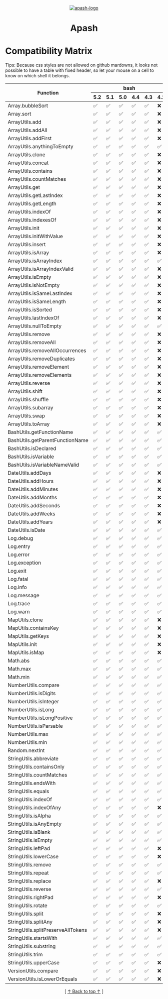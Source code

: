 <!-- 
  @todo: styles are not currently surpported by github.
  So fixed header will not work until they authorize it.
  SVG trick does not look to work anymore.
-->
<!--
<style>
  table {
    border-collapse: separate;
    border-spacing: 0;
    border-right: thin solid;
    margin: auto;
  }

  thead {
    position: -webkit-sticky; /* for Safari */
    position: sticky;
    top: 0;
  } 

  td {
    border-left: thin dashed;
  }

  th {
    border-right: thin solid;
  }

  thead th {
    text-align: center;
  }
  
  .start {
    border-left: thin solid;
  }

  /* Dark Mode */
  @media (prefers-color-scheme: dark) {
  thead tr th {
    background-color: black;
    color: white;
    z-index: 1;
    border: thin solid white;
  }

  /* Light Mode */
  @media (prefers-color-scheme: light) {
  thead tr th {
    background-color: #edededff;
    color: black;
  }
</style>
-->

<div align='center' id='apash-top'>
  <a href='https://github.com/hastec-fr/apash'>
    <img alt='apash-logo' src='../../../../assets/apash-logo.svg'/>
  </a>

  # Apash
</div>

# Compatibility Matrix
Tips: Because css styles are not allowed on github mardowns, it looks not possible
to have a table with fixed header, so let your mouse on a cell to know on which shell it belongs.

<table align='center'>
  <thead>
    <tr>
      <th rowspan="2">Function</th>
      <th colspan='6'><div align='center'>bash</div></th><th colspan='8'><div align='center'>zsh</div></th>
    </tr>
    <tr>
      <th>5.2</th><th>5.1</th><th>5.0</th><th>4.4</th><th>4.3</th><th>4.2</th><th>5.9</th><th>5.8</th><th>5.7</th><th>5.6</th><th>5.5</th><th>5.4</th><th>5.3</th><th>5.2</th>
    </tr>
  </thead>
  <tbody>
      <tr>
      <td>Array.bubbleSort</td>
      <td title='bash 5.2' >✅</td>
      <td title='bash 5.1' >✅</td>
      <td title='bash 5.0' >✅</td>
      <td title='bash 4.4' >✅</td>
      <td title='bash 4.3' >✅</td>
      <td title='bash 4.2' >❌</td>
      <td title='zsh 5.9' >✅</td>
      <td title='zsh 5.8' >✅</td>
      <td title='zsh 5.7' >✅</td>
      <td title='zsh 5.6' >✅</td>
      <td title='zsh 5.5' >✅</td>
      <td title='zsh 5.4' >✅</td>
      <td title='zsh 5.3' >✅</td>
      <td title='zsh 5.2' >❌</td>
    </tr>
    <tr>
      <td>Array.sort</td>
      <td title='bash 5.2' >✅</td>
      <td title='bash 5.1' >✅</td>
      <td title='bash 5.0' >✅</td>
      <td title='bash 4.4' >✅</td>
      <td title='bash 4.3' >✅</td>
      <td title='bash 4.2' >❌</td>
      <td title='zsh 5.9' >✅</td>
      <td title='zsh 5.8' >✅</td>
      <td title='zsh 5.7' >✅</td>
      <td title='zsh 5.6' >✅</td>
      <td title='zsh 5.5' >✅</td>
      <td title='zsh 5.4' >✅</td>
      <td title='zsh 5.3' >✅</td>
      <td title='zsh 5.2' >❌</td>
    </tr>
    <tr>
      <td>ArrayUtils.add</td>
      <td title='bash 5.2' >✅</td>
      <td title='bash 5.1' >✅</td>
      <td title='bash 5.0' >✅</td>
      <td title='bash 4.4' >✅</td>
      <td title='bash 4.3' >✅</td>
      <td title='bash 4.2' >❌</td>
      <td title='zsh 5.9' >✅</td>
      <td title='zsh 5.8' >✅</td>
      <td title='zsh 5.7' >✅</td>
      <td title='zsh 5.6' >✅</td>
      <td title='zsh 5.5' >✅</td>
      <td title='zsh 5.4' >✅</td>
      <td title='zsh 5.3' >✅</td>
      <td title='zsh 5.2' >❌</td>
    </tr>
    <tr>
      <td>ArrayUtils.addAll</td>
      <td title='bash 5.2' >✅</td>
      <td title='bash 5.1' >✅</td>
      <td title='bash 5.0' >✅</td>
      <td title='bash 4.4' >✅</td>
      <td title='bash 4.3' >✅</td>
      <td title='bash 4.2' >❌</td>
      <td title='zsh 5.9' >✅</td>
      <td title='zsh 5.8' >✅</td>
      <td title='zsh 5.7' >✅</td>
      <td title='zsh 5.6' >✅</td>
      <td title='zsh 5.5' >✅</td>
      <td title='zsh 5.4' >✅</td>
      <td title='zsh 5.3' >✅</td>
      <td title='zsh 5.2' >❌</td>
    </tr>
    <tr>
      <td>ArrayUtils.addFirst</td>
      <td title='bash 5.2' >✅</td>
      <td title='bash 5.1' >✅</td>
      <td title='bash 5.0' >✅</td>
      <td title='bash 4.4' >✅</td>
      <td title='bash 4.3' >✅</td>
      <td title='bash 4.2' >❌</td>
      <td title='zsh 5.9' >✅</td>
      <td title='zsh 5.8' >✅</td>
      <td title='zsh 5.7' >✅</td>
      <td title='zsh 5.6' >✅</td>
      <td title='zsh 5.5' >✅</td>
      <td title='zsh 5.4' >✅</td>
      <td title='zsh 5.3' >✅</td>
      <td title='zsh 5.2' >❌</td>
    </tr>
    <tr>
      <td>ArrayUtils.anythingToEmpty</td>
      <td title='bash 5.2' >✅</td>
      <td title='bash 5.1' >✅</td>
      <td title='bash 5.0' >✅</td>
      <td title='bash 4.4' >✅</td>
      <td title='bash 4.3' >✅</td>
      <td title='bash 4.2' >✅</td>
      <td title='zsh 5.9' >✅</td>
      <td title='zsh 5.8' >✅</td>
      <td title='zsh 5.7' >✅</td>
      <td title='zsh 5.6' >✅</td>
      <td title='zsh 5.5' >✅</td>
      <td title='zsh 5.4' >✅</td>
      <td title='zsh 5.3' >✅</td>
      <td title='zsh 5.2' >❌</td>
    </tr>
    <tr>
      <td>ArrayUtils.clone</td>
      <td title='bash 5.2' >✅</td>
      <td title='bash 5.1' >✅</td>
      <td title='bash 5.0' >✅</td>
      <td title='bash 4.4' >✅</td>
      <td title='bash 4.3' >✅</td>
      <td title='bash 4.2' >❌</td>
      <td title='zsh 5.9' >✅</td>
      <td title='zsh 5.8' >✅</td>
      <td title='zsh 5.7' >✅</td>
      <td title='zsh 5.6' >✅</td>
      <td title='zsh 5.5' >✅</td>
      <td title='zsh 5.4' >✅</td>
      <td title='zsh 5.3' >✅</td>
      <td title='zsh 5.2' >❌</td>
    </tr>
    <tr>
      <td>ArrayUtils.concat</td>
      <td title='bash 5.2' >✅</td>
      <td title='bash 5.1' >✅</td>
      <td title='bash 5.0' >✅</td>
      <td title='bash 4.4' >✅</td>
      <td title='bash 4.3' >✅</td>
      <td title='bash 4.2' >❌</td>
      <td title='zsh 5.9' >✅</td>
      <td title='zsh 5.8' >✅</td>
      <td title='zsh 5.7' >✅</td>
      <td title='zsh 5.6' >✅</td>
      <td title='zsh 5.5' >✅</td>
      <td title='zsh 5.4' >✅</td>
      <td title='zsh 5.3' >✅</td>
      <td title='zsh 5.2' >❌</td>
    </tr>
    <tr>
      <td>ArrayUtils.contains</td>
      <td title='bash 5.2' >✅</td>
      <td title='bash 5.1' >✅</td>
      <td title='bash 5.0' >✅</td>
      <td title='bash 4.4' >✅</td>
      <td title='bash 4.3' >✅</td>
      <td title='bash 4.2' >❌</td>
      <td title='zsh 5.9' >✅</td>
      <td title='zsh 5.8' >✅</td>
      <td title='zsh 5.7' >✅</td>
      <td title='zsh 5.6' >✅</td>
      <td title='zsh 5.5' >✅</td>
      <td title='zsh 5.4' >✅</td>
      <td title='zsh 5.3' >✅</td>
      <td title='zsh 5.2' >❌</td>
    </tr>
    <tr>
      <td>ArrayUtils.countMatches</td>
      <td title='bash 5.2' >✅</td>
      <td title='bash 5.1' >✅</td>
      <td title='bash 5.0' >✅</td>
      <td title='bash 4.4' >✅</td>
      <td title='bash 4.3' >✅</td>
      <td title='bash 4.2' >❌</td>
      <td title='zsh 5.9' >✅</td>
      <td title='zsh 5.8' >✅</td>
      <td title='zsh 5.7' >✅</td>
      <td title='zsh 5.6' >✅</td>
      <td title='zsh 5.5' >✅</td>
      <td title='zsh 5.4' >✅</td>
      <td title='zsh 5.3' >✅</td>
      <td title='zsh 5.2' >❌</td>
    </tr>
    <tr>
      <td>ArrayUtils.get</td>
      <td title='bash 5.2' >✅</td>
      <td title='bash 5.1' >✅</td>
      <td title='bash 5.0' >✅</td>
      <td title='bash 4.4' >✅</td>
      <td title='bash 4.3' >✅</td>
      <td title='bash 4.2' >❌</td>
      <td title='zsh 5.9' >✅</td>
      <td title='zsh 5.8' >✅</td>
      <td title='zsh 5.7' >✅</td>
      <td title='zsh 5.6' >✅</td>
      <td title='zsh 5.5' >✅</td>
      <td title='zsh 5.4' >✅</td>
      <td title='zsh 5.3' >✅</td>
      <td title='zsh 5.2' >❌</td>
    </tr>
    <tr>
      <td>ArrayUtils.getLastIndex</td>
      <td title='bash 5.2' >✅</td>
      <td title='bash 5.1' >✅</td>
      <td title='bash 5.0' >✅</td>
      <td title='bash 4.4' >✅</td>
      <td title='bash 4.3' >✅</td>
      <td title='bash 4.2' >❌</td>
      <td title='zsh 5.9' >✅</td>
      <td title='zsh 5.8' >✅</td>
      <td title='zsh 5.7' >✅</td>
      <td title='zsh 5.6' >✅</td>
      <td title='zsh 5.5' >✅</td>
      <td title='zsh 5.4' >✅</td>
      <td title='zsh 5.3' >✅</td>
      <td title='zsh 5.2' >❌</td>
    </tr>
    <tr>
      <td>ArrayUtils.getLength</td>
      <td title='bash 5.2' >✅</td>
      <td title='bash 5.1' >✅</td>
      <td title='bash 5.0' >✅</td>
      <td title='bash 4.4' >✅</td>
      <td title='bash 4.3' >✅</td>
      <td title='bash 4.2' >❌</td>
      <td title='zsh 5.9' >✅</td>
      <td title='zsh 5.8' >✅</td>
      <td title='zsh 5.7' >✅</td>
      <td title='zsh 5.6' >✅</td>
      <td title='zsh 5.5' >✅</td>
      <td title='zsh 5.4' >✅</td>
      <td title='zsh 5.3' >✅</td>
      <td title='zsh 5.2' >❌</td>
    </tr>
    <tr>
      <td>ArrayUtils.indexOf</td>
      <td title='bash 5.2' >✅</td>
      <td title='bash 5.1' >✅</td>
      <td title='bash 5.0' >✅</td>
      <td title='bash 4.4' >✅</td>
      <td title='bash 4.3' >✅</td>
      <td title='bash 4.2' >❌</td>
      <td title='zsh 5.9' >✅</td>
      <td title='zsh 5.8' >✅</td>
      <td title='zsh 5.7' >✅</td>
      <td title='zsh 5.6' >✅</td>
      <td title='zsh 5.5' >✅</td>
      <td title='zsh 5.4' >✅</td>
      <td title='zsh 5.3' >✅</td>
      <td title='zsh 5.2' >❌</td>
    </tr>
    <tr>
      <td>ArrayUtils.indexesOf</td>
      <td title='bash 5.2' >✅</td>
      <td title='bash 5.1' >✅</td>
      <td title='bash 5.0' >✅</td>
      <td title='bash 4.4' >✅</td>
      <td title='bash 4.3' >✅</td>
      <td title='bash 4.2' >❌</td>
      <td title='zsh 5.9' >✅</td>
      <td title='zsh 5.8' >✅</td>
      <td title='zsh 5.7' >✅</td>
      <td title='zsh 5.6' >✅</td>
      <td title='zsh 5.5' >✅</td>
      <td title='zsh 5.4' >✅</td>
      <td title='zsh 5.3' >✅</td>
      <td title='zsh 5.2' >❌</td>
    </tr>
    <tr>
      <td>ArrayUtils.init</td>
      <td title='bash 5.2' >✅</td>
      <td title='bash 5.1' >✅</td>
      <td title='bash 5.0' >✅</td>
      <td title='bash 4.4' >✅</td>
      <td title='bash 4.3' >✅</td>
      <td title='bash 4.2' >❌</td>
      <td title='zsh 5.9' >✅</td>
      <td title='zsh 5.8' >✅</td>
      <td title='zsh 5.7' >✅</td>
      <td title='zsh 5.6' >✅</td>
      <td title='zsh 5.5' >✅</td>
      <td title='zsh 5.4' >✅</td>
      <td title='zsh 5.3' >✅</td>
      <td title='zsh 5.2' >❌</td>
    </tr>
    <tr>
      <td>ArrayUtils.initWithValue</td>
      <td title='bash 5.2' >✅</td>
      <td title='bash 5.1' >✅</td>
      <td title='bash 5.0' >✅</td>
      <td title='bash 4.4' >✅</td>
      <td title='bash 4.3' >✅</td>
      <td title='bash 4.2' >❌</td>
      <td title='zsh 5.9' >✅</td>
      <td title='zsh 5.8' >✅</td>
      <td title='zsh 5.7' >✅</td>
      <td title='zsh 5.6' >✅</td>
      <td title='zsh 5.5' >✅</td>
      <td title='zsh 5.4' >✅</td>
      <td title='zsh 5.3' >✅</td>
      <td title='zsh 5.2' >❌</td>
    </tr>
    <tr>
      <td>ArrayUtils.insert</td>
      <td title='bash 5.2' >✅</td>
      <td title='bash 5.1' >✅</td>
      <td title='bash 5.0' >✅</td>
      <td title='bash 4.4' >✅</td>
      <td title='bash 4.3' >✅</td>
      <td title='bash 4.2' >❌</td>
      <td title='zsh 5.9' >✅</td>
      <td title='zsh 5.8' >✅</td>
      <td title='zsh 5.7' >✅</td>
      <td title='zsh 5.6' >✅</td>
      <td title='zsh 5.5' >✅</td>
      <td title='zsh 5.4' >✅</td>
      <td title='zsh 5.3' >✅</td>
      <td title='zsh 5.2' >❌</td>
    </tr>
    <tr>
      <td>ArrayUtils.isArray</td>
      <td title='bash 5.2' >✅</td>
      <td title='bash 5.1' >✅</td>
      <td title='bash 5.0' >✅</td>
      <td title='bash 4.4' >✅</td>
      <td title='bash 4.3' >✅</td>
      <td title='bash 4.2' >❌</td>
      <td title='zsh 5.9' >✅</td>
      <td title='zsh 5.8' >✅</td>
      <td title='zsh 5.7' >✅</td>
      <td title='zsh 5.6' >✅</td>
      <td title='zsh 5.5' >✅</td>
      <td title='zsh 5.4' >✅</td>
      <td title='zsh 5.3' >✅</td>
      <td title='zsh 5.2' >❌</td>
    </tr>
    <tr>
      <td>ArrayUtils.isArrayIndex</td>
      <td title='bash 5.2' >✅</td>
      <td title='bash 5.1' >✅</td>
      <td title='bash 5.0' >✅</td>
      <td title='bash 4.4' >✅</td>
      <td title='bash 4.3' >✅</td>
      <td title='bash 4.2' >✅</td>
      <td title='zsh 5.9' >✅</td>
      <td title='zsh 5.8' >✅</td>
      <td title='zsh 5.7' >✅</td>
      <td title='zsh 5.6' >✅</td>
      <td title='zsh 5.5' >✅</td>
      <td title='zsh 5.4' >✅</td>
      <td title='zsh 5.3' >✅</td>
      <td title='zsh 5.2' >✅</td>
    </tr>
    <tr>
      <td>ArrayUtils.isArrayIndexValid</td>
      <td title='bash 5.2' >✅</td>
      <td title='bash 5.1' >✅</td>
      <td title='bash 5.0' >✅</td>
      <td title='bash 4.4' >✅</td>
      <td title='bash 4.3' >✅</td>
      <td title='bash 4.2' >❌</td>
      <td title='zsh 5.9' >✅</td>
      <td title='zsh 5.8' >✅</td>
      <td title='zsh 5.7' >✅</td>
      <td title='zsh 5.6' >✅</td>
      <td title='zsh 5.5' >✅</td>
      <td title='zsh 5.4' >✅</td>
      <td title='zsh 5.3' >✅</td>
      <td title='zsh 5.2' >❌</td>
    </tr>
    <tr>
      <td>ArrayUtils.isEmpty</td>
      <td title='bash 5.2' >✅</td>
      <td title='bash 5.1' >✅</td>
      <td title='bash 5.0' >✅</td>
      <td title='bash 4.4' >✅</td>
      <td title='bash 4.3' >✅</td>
      <td title='bash 4.2' >❌</td>
      <td title='zsh 5.9' >✅</td>
      <td title='zsh 5.8' >✅</td>
      <td title='zsh 5.7' >✅</td>
      <td title='zsh 5.6' >✅</td>
      <td title='zsh 5.5' >✅</td>
      <td title='zsh 5.4' >✅</td>
      <td title='zsh 5.3' >✅</td>
      <td title='zsh 5.2' >✅</td>
    </tr>
    <tr>
      <td>ArrayUtils.isNotEmpty</td>
      <td title='bash 5.2' >✅</td>
      <td title='bash 5.1' >✅</td>
      <td title='bash 5.0' >✅</td>
      <td title='bash 4.4' >✅</td>
      <td title='bash 4.3' >✅</td>
      <td title='bash 4.2' >❌</td>
      <td title='zsh 5.9' >✅</td>
      <td title='zsh 5.8' >✅</td>
      <td title='zsh 5.7' >✅</td>
      <td title='zsh 5.6' >✅</td>
      <td title='zsh 5.5' >✅</td>
      <td title='zsh 5.4' >✅</td>
      <td title='zsh 5.3' >✅</td>
      <td title='zsh 5.2' >❌</td>
    </tr>
    <tr>
      <td>ArrayUtils.isSameLastIndex</td>
      <td title='bash 5.2' >✅</td>
      <td title='bash 5.1' >✅</td>
      <td title='bash 5.0' >✅</td>
      <td title='bash 4.4' >✅</td>
      <td title='bash 4.3' >✅</td>
      <td title='bash 4.2' >❌</td>
      <td title='zsh 5.9' >✅</td>
      <td title='zsh 5.8' >✅</td>
      <td title='zsh 5.7' >✅</td>
      <td title='zsh 5.6' >✅</td>
      <td title='zsh 5.5' >✅</td>
      <td title='zsh 5.4' >✅</td>
      <td title='zsh 5.3' >✅</td>
      <td title='zsh 5.2' >❌</td>
    </tr>
    <tr>
      <td>ArrayUtils.isSameLength</td>
      <td title='bash 5.2' >✅</td>
      <td title='bash 5.1' >✅</td>
      <td title='bash 5.0' >✅</td>
      <td title='bash 4.4' >✅</td>
      <td title='bash 4.3' >✅</td>
      <td title='bash 4.2' >❌</td>
      <td title='zsh 5.9' >✅</td>
      <td title='zsh 5.8' >✅</td>
      <td title='zsh 5.7' >✅</td>
      <td title='zsh 5.6' >✅</td>
      <td title='zsh 5.5' >✅</td>
      <td title='zsh 5.4' >✅</td>
      <td title='zsh 5.3' >✅</td>
      <td title='zsh 5.2' >❌</td>
    </tr>
    <tr>
      <td>ArrayUtils.isSorted</td>
      <td title='bash 5.2' >✅</td>
      <td title='bash 5.1' >✅</td>
      <td title='bash 5.0' >✅</td>
      <td title='bash 4.4' >✅</td>
      <td title='bash 4.3' >✅</td>
      <td title='bash 4.2' >❌</td>
      <td title='zsh 5.9' >✅</td>
      <td title='zsh 5.8' >✅</td>
      <td title='zsh 5.7' >✅</td>
      <td title='zsh 5.6' >✅</td>
      <td title='zsh 5.5' >✅</td>
      <td title='zsh 5.4' >✅</td>
      <td title='zsh 5.3' >✅</td>
      <td title='zsh 5.2' >❌</td>
    </tr>
    <tr>
      <td>ArrayUtils.lastIndexOf</td>
      <td title='bash 5.2' >✅</td>
      <td title='bash 5.1' >✅</td>
      <td title='bash 5.0' >✅</td>
      <td title='bash 4.4' >✅</td>
      <td title='bash 4.3' >✅</td>
      <td title='bash 4.2' >❌</td>
      <td title='zsh 5.9' >✅</td>
      <td title='zsh 5.8' >✅</td>
      <td title='zsh 5.7' >✅</td>
      <td title='zsh 5.6' >✅</td>
      <td title='zsh 5.5' >✅</td>
      <td title='zsh 5.4' >✅</td>
      <td title='zsh 5.3' >✅</td>
      <td title='zsh 5.2' >❌</td>
    </tr>
    <tr>
      <td>ArrayUtils.nullToEmpty</td>
      <td title='bash 5.2' >✅</td>
      <td title='bash 5.1' >✅</td>
      <td title='bash 5.0' >✅</td>
      <td title='bash 4.4' >✅</td>
      <td title='bash 4.3' >✅</td>
      <td title='bash 4.2' >✅</td>
      <td title='zsh 5.9' >✅</td>
      <td title='zsh 5.8' >✅</td>
      <td title='zsh 5.7' >✅</td>
      <td title='zsh 5.6' >✅</td>
      <td title='zsh 5.5' >✅</td>
      <td title='zsh 5.4' >✅</td>
      <td title='zsh 5.3' >✅</td>
      <td title='zsh 5.2' >❌</td>
    </tr>
    <tr>
      <td>ArrayUtils.remove</td>
      <td title='bash 5.2' >✅</td>
      <td title='bash 5.1' >✅</td>
      <td title='bash 5.0' >✅</td>
      <td title='bash 4.4' >✅</td>
      <td title='bash 4.3' >✅</td>
      <td title='bash 4.2' >❌</td>
      <td title='zsh 5.9' >✅</td>
      <td title='zsh 5.8' >✅</td>
      <td title='zsh 5.7' >✅</td>
      <td title='zsh 5.6' >✅</td>
      <td title='zsh 5.5' >✅</td>
      <td title='zsh 5.4' >✅</td>
      <td title='zsh 5.3' >✅</td>
      <td title='zsh 5.2' >❌</td>
    </tr>
    <tr>
      <td>ArrayUtils.removeAll</td>
      <td title='bash 5.2' >✅</td>
      <td title='bash 5.1' >✅</td>
      <td title='bash 5.0' >✅</td>
      <td title='bash 4.4' >✅</td>
      <td title='bash 4.3' >✅</td>
      <td title='bash 4.2' >❌</td>
      <td title='zsh 5.9' >✅</td>
      <td title='zsh 5.8' >✅</td>
      <td title='zsh 5.7' >✅</td>
      <td title='zsh 5.6' >✅</td>
      <td title='zsh 5.5' >✅</td>
      <td title='zsh 5.4' >✅</td>
      <td title='zsh 5.3' >✅</td>
      <td title='zsh 5.2' >❌</td>
    </tr>
    <tr>
      <td>ArrayUtils.removeAllOccurrences</td>
      <td title='bash 5.2' >✅</td>
      <td title='bash 5.1' >✅</td>
      <td title='bash 5.0' >✅</td>
      <td title='bash 4.4' >✅</td>
      <td title='bash 4.3' >✅</td>
      <td title='bash 4.2' >❌</td>
      <td title='zsh 5.9' >✅</td>
      <td title='zsh 5.8' >✅</td>
      <td title='zsh 5.7' >✅</td>
      <td title='zsh 5.6' >✅</td>
      <td title='zsh 5.5' >✅</td>
      <td title='zsh 5.4' >✅</td>
      <td title='zsh 5.3' >✅</td>
      <td title='zsh 5.2' >❌</td>
    </tr>
    <tr>
      <td>ArrayUtils.removeDuplicates</td>
      <td title='bash 5.2' >✅</td>
      <td title='bash 5.1' >✅</td>
      <td title='bash 5.0' >✅</td>
      <td title='bash 4.4' >✅</td>
      <td title='bash 4.3' >✅</td>
      <td title='bash 4.2' >❌</td>
      <td title='zsh 5.9' >✅</td>
      <td title='zsh 5.8' >✅</td>
      <td title='zsh 5.7' >✅</td>
      <td title='zsh 5.6' >✅</td>
      <td title='zsh 5.5' >✅</td>
      <td title='zsh 5.4' >✅</td>
      <td title='zsh 5.3' >✅</td>
      <td title='zsh 5.2' >❌</td>
    </tr>
    <tr>
      <td>ArrayUtils.removeElement</td>
      <td title='bash 5.2' >✅</td>
      <td title='bash 5.1' >✅</td>
      <td title='bash 5.0' >✅</td>
      <td title='bash 4.4' >✅</td>
      <td title='bash 4.3' >✅</td>
      <td title='bash 4.2' >❌</td>
      <td title='zsh 5.9' >✅</td>
      <td title='zsh 5.8' >✅</td>
      <td title='zsh 5.7' >✅</td>
      <td title='zsh 5.6' >✅</td>
      <td title='zsh 5.5' >✅</td>
      <td title='zsh 5.4' >✅</td>
      <td title='zsh 5.3' >✅</td>
      <td title='zsh 5.2' >❌</td>
    </tr>
    <tr>
      <td>ArrayUtils.removeElements</td>
      <td title='bash 5.2' >✅</td>
      <td title='bash 5.1' >✅</td>
      <td title='bash 5.0' >✅</td>
      <td title='bash 4.4' >✅</td>
      <td title='bash 4.3' >✅</td>
      <td title='bash 4.2' >❌</td>
      <td title='zsh 5.9' >✅</td>
      <td title='zsh 5.8' >✅</td>
      <td title='zsh 5.7' >✅</td>
      <td title='zsh 5.6' >✅</td>
      <td title='zsh 5.5' >✅</td>
      <td title='zsh 5.4' >✅</td>
      <td title='zsh 5.3' >✅</td>
      <td title='zsh 5.2' >❌</td>
    </tr>
    <tr>
      <td>ArrayUtils.reverse</td>
      <td title='bash 5.2' >✅</td>
      <td title='bash 5.1' >✅</td>
      <td title='bash 5.0' >✅</td>
      <td title='bash 4.4' >✅</td>
      <td title='bash 4.3' >✅</td>
      <td title='bash 4.2' >❌</td>
      <td title='zsh 5.9' >✅</td>
      <td title='zsh 5.8' >✅</td>
      <td title='zsh 5.7' >✅</td>
      <td title='zsh 5.6' >✅</td>
      <td title='zsh 5.5' >✅</td>
      <td title='zsh 5.4' >✅</td>
      <td title='zsh 5.3' >✅</td>
      <td title='zsh 5.2' >❌</td>
    </tr>
    <tr>
      <td>ArrayUtils.shift</td>
      <td title='bash 5.2' >✅</td>
      <td title='bash 5.1' >✅</td>
      <td title='bash 5.0' >✅</td>
      <td title='bash 4.4' >✅</td>
      <td title='bash 4.3' >✅</td>
      <td title='bash 4.2' >❌</td>
      <td title='zsh 5.9' >✅</td>
      <td title='zsh 5.8' >✅</td>
      <td title='zsh 5.7' >✅</td>
      <td title='zsh 5.6' >✅</td>
      <td title='zsh 5.5' >✅</td>
      <td title='zsh 5.4' >✅</td>
      <td title='zsh 5.3' >✅</td>
      <td title='zsh 5.2' >❌</td>
    </tr>
    <tr>
      <td>ArrayUtils.shuffle</td>
      <td title='bash 5.2' >✅</td>
      <td title='bash 5.1' >✅</td>
      <td title='bash 5.0' >✅</td>
      <td title='bash 4.4' >✅</td>
      <td title='bash 4.3' >✅</td>
      <td title='bash 4.2' >❌</td>
      <td title='zsh 5.9' >✅</td>
      <td title='zsh 5.8' >✅</td>
      <td title='zsh 5.7' >✅</td>
      <td title='zsh 5.6' >✅</td>
      <td title='zsh 5.5' >✅</td>
      <td title='zsh 5.4' >✅</td>
      <td title='zsh 5.3' >✅</td>
      <td title='zsh 5.2' >❌</td>
    </tr>
    <tr>
      <td>ArrayUtils.subarray</td>
      <td title='bash 5.2' >✅</td>
      <td title='bash 5.1' >✅</td>
      <td title='bash 5.0' >✅</td>
      <td title='bash 4.4' >✅</td>
      <td title='bash 4.3' >✅</td>
      <td title='bash 4.2' >❌</td>
      <td title='zsh 5.9' >✅</td>
      <td title='zsh 5.8' >✅</td>
      <td title='zsh 5.7' >✅</td>
      <td title='zsh 5.6' >✅</td>
      <td title='zsh 5.5' >✅</td>
      <td title='zsh 5.4' >✅</td>
      <td title='zsh 5.3' >✅</td>
      <td title='zsh 5.2' >❌</td>
    </tr>
    <tr>
      <td>ArrayUtils.swap</td>
      <td title='bash 5.2' >✅</td>
      <td title='bash 5.1' >✅</td>
      <td title='bash 5.0' >✅</td>
      <td title='bash 4.4' >✅</td>
      <td title='bash 4.3' >✅</td>
      <td title='bash 4.2' >❌</td>
      <td title='zsh 5.9' >✅</td>
      <td title='zsh 5.8' >✅</td>
      <td title='zsh 5.7' >✅</td>
      <td title='zsh 5.6' >✅</td>
      <td title='zsh 5.5' >✅</td>
      <td title='zsh 5.4' >✅</td>
      <td title='zsh 5.3' >✅</td>
      <td title='zsh 5.2' >❌</td>
    </tr>
    <tr>
      <td>ArrayUtils.toArray</td>
      <td title='bash 5.2' >✅</td>
      <td title='bash 5.1' >✅</td>
      <td title='bash 5.0' >✅</td>
      <td title='bash 4.4' >✅</td>
      <td title='bash 4.3' >✅</td>
      <td title='bash 4.2' >❌</td>
      <td title='zsh 5.9' >✅</td>
      <td title='zsh 5.8' >✅</td>
      <td title='zsh 5.7' >✅</td>
      <td title='zsh 5.6' >✅</td>
      <td title='zsh 5.5' >✅</td>
      <td title='zsh 5.4' >✅</td>
      <td title='zsh 5.3' >✅</td>
      <td title='zsh 5.2' >❌</td>
    </tr>
    <tr>
      <td>BashUtils.getFunctionName</td>
      <td title='bash 5.2' >✅</td>
      <td title='bash 5.1' >✅</td>
      <td title='bash 5.0' >✅</td>
      <td title='bash 4.4' >✅</td>
      <td title='bash 4.3' >✅</td>
      <td title='bash 4.2' >✅</td>
      <td title='zsh 5.9' >✅</td>
      <td title='zsh 5.8' >✅</td>
      <td title='zsh 5.7' >✅</td>
      <td title='zsh 5.6' >✅</td>
      <td title='zsh 5.5' >✅</td>
      <td title='zsh 5.4' >✅</td>
      <td title='zsh 5.3' >✅</td>
      <td title='zsh 5.2' >✅</td>
    </tr>
    <tr>
      <td>BashUtils.getParentFunctionName</td>
      <td title='bash 5.2' >✅</td>
      <td title='bash 5.1' >✅</td>
      <td title='bash 5.0' >✅</td>
      <td title='bash 4.4' >✅</td>
      <td title='bash 4.3' >✅</td>
      <td title='bash 4.2' >✅</td>
      <td title='zsh 5.9' >✅</td>
      <td title='zsh 5.8' >✅</td>
      <td title='zsh 5.7' >✅</td>
      <td title='zsh 5.6' >✅</td>
      <td title='zsh 5.5' >✅</td>
      <td title='zsh 5.4' >✅</td>
      <td title='zsh 5.3' >✅</td>
      <td title='zsh 5.2' >✅</td>
    </tr>
    <tr>
      <td>BashUtils.isDeclared</td>
      <td title='bash 5.2' >✅</td>
      <td title='bash 5.1' >✅</td>
      <td title='bash 5.0' >✅</td>
      <td title='bash 4.4' >✅</td>
      <td title='bash 4.3' >✅</td>
      <td title='bash 4.2' >✅</td>
      <td title='zsh 5.9' >✅</td>
      <td title='zsh 5.8' >✅</td>
      <td title='zsh 5.7' >✅</td>
      <td title='zsh 5.6' >✅</td>
      <td title='zsh 5.5' >✅</td>
      <td title='zsh 5.4' >✅</td>
      <td title='zsh 5.3' >✅</td>
      <td title='zsh 5.2' >✅</td>
    </tr>
    <tr>
      <td>BashUtils.isVariable</td>
      <td title='bash 5.2' >✅</td>
      <td title='bash 5.1' >✅</td>
      <td title='bash 5.0' >✅</td>
      <td title='bash 4.4' >✅</td>
      <td title='bash 4.3' >✅</td>
      <td title='bash 4.2' >✅</td>
      <td title='zsh 5.9' >✅</td>
      <td title='zsh 5.8' >✅</td>
      <td title='zsh 5.7' >✅</td>
      <td title='zsh 5.6' >✅</td>
      <td title='zsh 5.5' >✅</td>
      <td title='zsh 5.4' >✅</td>
      <td title='zsh 5.3' >✅</td>
      <td title='zsh 5.2' >✅</td>
    </tr>
    <tr>
      <td>BashUtils.isVariableNameValid</td>
      <td title='bash 5.2' >✅</td>
      <td title='bash 5.1' >✅</td>
      <td title='bash 5.0' >✅</td>
      <td title='bash 4.4' >✅</td>
      <td title='bash 4.3' >✅</td>
      <td title='bash 4.2' >✅</td>
      <td title='zsh 5.9' >✅</td>
      <td title='zsh 5.8' >✅</td>
      <td title='zsh 5.7' >✅</td>
      <td title='zsh 5.6' >✅</td>
      <td title='zsh 5.5' >✅</td>
      <td title='zsh 5.4' >✅</td>
      <td title='zsh 5.3' >✅</td>
      <td title='zsh 5.2' >✅</td>
    </tr>
    <tr>
      <td>DateUtils.addDays</td>
      <td title='bash 5.2' >✅</td>
      <td title='bash 5.1' >✅</td>
      <td title='bash 5.0' >✅</td>
      <td title='bash 4.4' >✅</td>
      <td title='bash 4.3' >✅</td>
      <td title='bash 4.2' >❌</td>
      <td title='zsh 5.9' >✅</td>
      <td title='zsh 5.8' >✅</td>
      <td title='zsh 5.7' >✅</td>
      <td title='zsh 5.6' >✅</td>
      <td title='zsh 5.5' >✅</td>
      <td title='zsh 5.4' >✅</td>
      <td title='zsh 5.3' >✅</td>
      <td title='zsh 5.2' >✅</td>
    </tr>
    <tr>
      <td>DateUtils.addHours</td>
      <td title='bash 5.2' >✅</td>
      <td title='bash 5.1' >✅</td>
      <td title='bash 5.0' >✅</td>
      <td title='bash 4.4' >✅</td>
      <td title='bash 4.3' >✅</td>
      <td title='bash 4.2' >❌</td>
      <td title='zsh 5.9' >✅</td>
      <td title='zsh 5.8' >✅</td>
      <td title='zsh 5.7' >✅</td>
      <td title='zsh 5.6' >✅</td>
      <td title='zsh 5.5' >✅</td>
      <td title='zsh 5.4' >✅</td>
      <td title='zsh 5.3' >✅</td>
      <td title='zsh 5.2' >✅</td>
    </tr>
    <tr>
      <td>DateUtils.addMinutes</td>
      <td title='bash 5.2' >✅</td>
      <td title='bash 5.1' >✅</td>
      <td title='bash 5.0' >✅</td>
      <td title='bash 4.4' >✅</td>
      <td title='bash 4.3' >✅</td>
      <td title='bash 4.2' >❌</td>
      <td title='zsh 5.9' >✅</td>
      <td title='zsh 5.8' >✅</td>
      <td title='zsh 5.7' >✅</td>
      <td title='zsh 5.6' >✅</td>
      <td title='zsh 5.5' >✅</td>
      <td title='zsh 5.4' >✅</td>
      <td title='zsh 5.3' >✅</td>
      <td title='zsh 5.2' >✅</td>
    </tr>
    <tr>
      <td>DateUtils.addMonths</td>
      <td title='bash 5.2' >✅</td>
      <td title='bash 5.1' >✅</td>
      <td title='bash 5.0' >✅</td>
      <td title='bash 4.4' >✅</td>
      <td title='bash 4.3' >✅</td>
      <td title='bash 4.2' >❌</td>
      <td title='zsh 5.9' >✅</td>
      <td title='zsh 5.8' >✅</td>
      <td title='zsh 5.7' >✅</td>
      <td title='zsh 5.6' >✅</td>
      <td title='zsh 5.5' >✅</td>
      <td title='zsh 5.4' >✅</td>
      <td title='zsh 5.3' >✅</td>
      <td title='zsh 5.2' >✅</td>
    </tr>
    <tr>
      <td>DateUtils.addSeconds</td>
      <td title='bash 5.2' >✅</td>
      <td title='bash 5.1' >✅</td>
      <td title='bash 5.0' >✅</td>
      <td title='bash 4.4' >✅</td>
      <td title='bash 4.3' >✅</td>
      <td title='bash 4.2' >❌</td>
      <td title='zsh 5.9' >✅</td>
      <td title='zsh 5.8' >✅</td>
      <td title='zsh 5.7' >✅</td>
      <td title='zsh 5.6' >✅</td>
      <td title='zsh 5.5' >✅</td>
      <td title='zsh 5.4' >✅</td>
      <td title='zsh 5.3' >✅</td>
      <td title='zsh 5.2' >✅</td>
    </tr>
    <tr>
      <td>DateUtils.addWeeks</td>
      <td title='bash 5.2' >✅</td>
      <td title='bash 5.1' >✅</td>
      <td title='bash 5.0' >✅</td>
      <td title='bash 4.4' >✅</td>
      <td title='bash 4.3' >✅</td>
      <td title='bash 4.2' >❌</td>
      <td title='zsh 5.9' >✅</td>
      <td title='zsh 5.8' >✅</td>
      <td title='zsh 5.7' >✅</td>
      <td title='zsh 5.6' >✅</td>
      <td title='zsh 5.5' >✅</td>
      <td title='zsh 5.4' >✅</td>
      <td title='zsh 5.3' >✅</td>
      <td title='zsh 5.2' >✅</td>
    </tr>
    <tr>
      <td>DateUtils.addYears</td>
      <td title='bash 5.2' >✅</td>
      <td title='bash 5.1' >✅</td>
      <td title='bash 5.0' >✅</td>
      <td title='bash 4.4' >✅</td>
      <td title='bash 4.3' >✅</td>
      <td title='bash 4.2' >❌</td>
      <td title='zsh 5.9' >✅</td>
      <td title='zsh 5.8' >✅</td>
      <td title='zsh 5.7' >✅</td>
      <td title='zsh 5.6' >✅</td>
      <td title='zsh 5.5' >✅</td>
      <td title='zsh 5.4' >✅</td>
      <td title='zsh 5.3' >✅</td>
      <td title='zsh 5.2' >✅</td>
    </tr>
    <tr>
      <td>DateUtils.isDate</td>
      <td title='bash 5.2' >✅</td>
      <td title='bash 5.1' >✅</td>
      <td title='bash 5.0' >✅</td>
      <td title='bash 4.4' >✅</td>
      <td title='bash 4.3' >✅</td>
      <td title='bash 4.2' >✅</td>
      <td title='zsh 5.9' >✅</td>
      <td title='zsh 5.8' >✅</td>
      <td title='zsh 5.7' >✅</td>
      <td title='zsh 5.6' >✅</td>
      <td title='zsh 5.5' >✅</td>
      <td title='zsh 5.4' >✅</td>
      <td title='zsh 5.3' >✅</td>
      <td title='zsh 5.2' >✅</td>
    </tr>
    <tr>
      <td>Log.debug</td>
      <td title='bash 5.2' >✅</td>
      <td title='bash 5.1' >✅</td>
      <td title='bash 5.0' >✅</td>
      <td title='bash 4.4' >✅</td>
      <td title='bash 4.3' >✅</td>
      <td title='bash 4.2' >✅</td>
      <td title='zsh 5.9' >✅</td>
      <td title='zsh 5.8' >✅</td>
      <td title='zsh 5.7' >✅</td>
      <td title='zsh 5.6' >✅</td>
      <td title='zsh 5.5' >✅</td>
      <td title='zsh 5.4' >✅</td>
      <td title='zsh 5.3' >✅</td>
      <td title='zsh 5.2' >✅</td>
    </tr>
    <tr>
      <td>Log.entry</td>
      <td title='bash 5.2' >✅</td>
      <td title='bash 5.1' >✅</td>
      <td title='bash 5.0' >✅</td>
      <td title='bash 4.4' >✅</td>
      <td title='bash 4.3' >✅</td>
      <td title='bash 4.2' >✅</td>
      <td title='zsh 5.9' >✅</td>
      <td title='zsh 5.8' >✅</td>
      <td title='zsh 5.7' >✅</td>
      <td title='zsh 5.6' >✅</td>
      <td title='zsh 5.5' >✅</td>
      <td title='zsh 5.4' >✅</td>
      <td title='zsh 5.3' >✅</td>
      <td title='zsh 5.2' >✅</td>
    </tr>
    <tr>
      <td>Log.error</td>
      <td title='bash 5.2' >✅</td>
      <td title='bash 5.1' >✅</td>
      <td title='bash 5.0' >✅</td>
      <td title='bash 4.4' >✅</td>
      <td title='bash 4.3' >✅</td>
      <td title='bash 4.2' >✅</td>
      <td title='zsh 5.9' >✅</td>
      <td title='zsh 5.8' >✅</td>
      <td title='zsh 5.7' >✅</td>
      <td title='zsh 5.6' >✅</td>
      <td title='zsh 5.5' >✅</td>
      <td title='zsh 5.4' >✅</td>
      <td title='zsh 5.3' >✅</td>
      <td title='zsh 5.2' >✅</td>
    </tr>
    <tr>
      <td>Log.exception</td>
      <td title='bash 5.2' >✅</td>
      <td title='bash 5.1' >✅</td>
      <td title='bash 5.0' >✅</td>
      <td title='bash 4.4' >✅</td>
      <td title='bash 4.3' >✅</td>
      <td title='bash 4.2' >✅</td>
      <td title='zsh 5.9' >✅</td>
      <td title='zsh 5.8' >✅</td>
      <td title='zsh 5.7' >✅</td>
      <td title='zsh 5.6' >✅</td>
      <td title='zsh 5.5' >✅</td>
      <td title='zsh 5.4' >✅</td>
      <td title='zsh 5.3' >✅</td>
      <td title='zsh 5.2' >✅</td>
    </tr>
    <tr>
      <td>Log.exit</td>
      <td title='bash 5.2' >✅</td>
      <td title='bash 5.1' >✅</td>
      <td title='bash 5.0' >✅</td>
      <td title='bash 4.4' >✅</td>
      <td title='bash 4.3' >✅</td>
      <td title='bash 4.2' >✅</td>
      <td title='zsh 5.9' >✅</td>
      <td title='zsh 5.8' >✅</td>
      <td title='zsh 5.7' >✅</td>
      <td title='zsh 5.6' >✅</td>
      <td title='zsh 5.5' >✅</td>
      <td title='zsh 5.4' >✅</td>
      <td title='zsh 5.3' >✅</td>
      <td title='zsh 5.2' >✅</td>
    </tr>
    <tr>
      <td>Log.fatal</td>
      <td title='bash 5.2' >✅</td>
      <td title='bash 5.1' >✅</td>
      <td title='bash 5.0' >✅</td>
      <td title='bash 4.4' >✅</td>
      <td title='bash 4.3' >✅</td>
      <td title='bash 4.2' >✅</td>
      <td title='zsh 5.9' >✅</td>
      <td title='zsh 5.8' >✅</td>
      <td title='zsh 5.7' >✅</td>
      <td title='zsh 5.6' >✅</td>
      <td title='zsh 5.5' >✅</td>
      <td title='zsh 5.4' >✅</td>
      <td title='zsh 5.3' >✅</td>
      <td title='zsh 5.2' >✅</td>
    </tr>
    <tr>
      <td>Log.info</td>
      <td title='bash 5.2' >✅</td>
      <td title='bash 5.1' >✅</td>
      <td title='bash 5.0' >✅</td>
      <td title='bash 4.4' >✅</td>
      <td title='bash 4.3' >✅</td>
      <td title='bash 4.2' >✅</td>
      <td title='zsh 5.9' >✅</td>
      <td title='zsh 5.8' >✅</td>
      <td title='zsh 5.7' >✅</td>
      <td title='zsh 5.6' >✅</td>
      <td title='zsh 5.5' >✅</td>
      <td title='zsh 5.4' >✅</td>
      <td title='zsh 5.3' >✅</td>
      <td title='zsh 5.2' >✅</td>
    </tr>
    <tr>
      <td>Log.message</td>
      <td title='bash 5.2' >✅</td>
      <td title='bash 5.1' >✅</td>
      <td title='bash 5.0' >✅</td>
      <td title='bash 4.4' >✅</td>
      <td title='bash 4.3' >✅</td>
      <td title='bash 4.2' >✅</td>
      <td title='zsh 5.9' >✅</td>
      <td title='zsh 5.8' >✅</td>
      <td title='zsh 5.7' >✅</td>
      <td title='zsh 5.6' >✅</td>
      <td title='zsh 5.5' >✅</td>
      <td title='zsh 5.4' >✅</td>
      <td title='zsh 5.3' >✅</td>
      <td title='zsh 5.2' >✅</td>
    </tr>
    <tr>
      <td>Log.trace</td>
      <td title='bash 5.2' >✅</td>
      <td title='bash 5.1' >✅</td>
      <td title='bash 5.0' >✅</td>
      <td title='bash 4.4' >✅</td>
      <td title='bash 4.3' >✅</td>
      <td title='bash 4.2' >✅</td>
      <td title='zsh 5.9' >✅</td>
      <td title='zsh 5.8' >✅</td>
      <td title='zsh 5.7' >✅</td>
      <td title='zsh 5.6' >✅</td>
      <td title='zsh 5.5' >✅</td>
      <td title='zsh 5.4' >✅</td>
      <td title='zsh 5.3' >✅</td>
      <td title='zsh 5.2' >✅</td>
    </tr>
    <tr>
      <td>Log.warn</td>
      <td title='bash 5.2' >✅</td>
      <td title='bash 5.1' >✅</td>
      <td title='bash 5.0' >✅</td>
      <td title='bash 4.4' >✅</td>
      <td title='bash 4.3' >✅</td>
      <td title='bash 4.2' >✅</td>
      <td title='zsh 5.9' >✅</td>
      <td title='zsh 5.8' >✅</td>
      <td title='zsh 5.7' >✅</td>
      <td title='zsh 5.6' >✅</td>
      <td title='zsh 5.5' >✅</td>
      <td title='zsh 5.4' >✅</td>
      <td title='zsh 5.3' >✅</td>
      <td title='zsh 5.2' >✅</td>
    </tr>
    <tr>
      <td>MapUtils.clone</td>
      <td title='bash 5.2' >✅</td>
      <td title='bash 5.1' >✅</td>
      <td title='bash 5.0' >✅</td>
      <td title='bash 4.4' >✅</td>
      <td title='bash 4.3' >✅</td>
      <td title='bash 4.2' >❌</td>
      <td title='zsh 5.9' >✅</td>
      <td title='zsh 5.8' >✅</td>
      <td title='zsh 5.7' >✅</td>
      <td title='zsh 5.6' >✅</td>
      <td title='zsh 5.5' >✅</td>
      <td title='zsh 5.4' >✅</td>
      <td title='zsh 5.3' >✅</td>
      <td title='zsh 5.2' >❌</td>
    </tr>
    <tr>
      <td>MapUtils.containsKey</td>
      <td title='bash 5.2' >✅</td>
      <td title='bash 5.1' >✅</td>
      <td title='bash 5.0' >✅</td>
      <td title='bash 4.4' >✅</td>
      <td title='bash 4.3' >✅</td>
      <td title='bash 4.2' >❌</td>
      <td title='zsh 5.9' >✅</td>
      <td title='zsh 5.8' >✅</td>
      <td title='zsh 5.7' >✅</td>
      <td title='zsh 5.6' >✅</td>
      <td title='zsh 5.5' >✅</td>
      <td title='zsh 5.4' >✅</td>
      <td title='zsh 5.3' >✅</td>
      <td title='zsh 5.2' >❌</td>
    </tr>
    <tr>
      <td>MapUtils.getKeys</td>
      <td title='bash 5.2' >✅</td>
      <td title='bash 5.1' >✅</td>
      <td title='bash 5.0' >✅</td>
      <td title='bash 4.4' >✅</td>
      <td title='bash 4.3' >✅</td>
      <td title='bash 4.2' >❌</td>
      <td title='zsh 5.9' >✅</td>
      <td title='zsh 5.8' >✅</td>
      <td title='zsh 5.7' >✅</td>
      <td title='zsh 5.6' >✅</td>
      <td title='zsh 5.5' >✅</td>
      <td title='zsh 5.4' >✅</td>
      <td title='zsh 5.3' >✅</td>
      <td title='zsh 5.2' >❌</td>
    </tr>
    <tr>
      <td>MapUtils.init</td>
      <td title='bash 5.2' >✅</td>
      <td title='bash 5.1' >✅</td>
      <td title='bash 5.0' >✅</td>
      <td title='bash 4.4' >✅</td>
      <td title='bash 4.3' >✅</td>
      <td title='bash 4.2' >❌</td>
      <td title='zsh 5.9' >✅</td>
      <td title='zsh 5.8' >✅</td>
      <td title='zsh 5.7' >✅</td>
      <td title='zsh 5.6' >✅</td>
      <td title='zsh 5.5' >✅</td>
      <td title='zsh 5.4' >✅</td>
      <td title='zsh 5.3' >✅</td>
      <td title='zsh 5.2' >❌</td>
    </tr>
    <tr>
      <td>MapUtils.isMap</td>
      <td title='bash 5.2' >✅</td>
      <td title='bash 5.1' >✅</td>
      <td title='bash 5.0' >✅</td>
      <td title='bash 4.4' >✅</td>
      <td title='bash 4.3' >✅</td>
      <td title='bash 4.2' >❌</td>
      <td title='zsh 5.9' >✅</td>
      <td title='zsh 5.8' >✅</td>
      <td title='zsh 5.7' >✅</td>
      <td title='zsh 5.6' >✅</td>
      <td title='zsh 5.5' >✅</td>
      <td title='zsh 5.4' >✅</td>
      <td title='zsh 5.3' >✅</td>
      <td title='zsh 5.2' >❌</td>
    </tr>
    <tr>
      <td>Math.abs</td>
      <td title='bash 5.2' >✅</td>
      <td title='bash 5.1' >✅</td>
      <td title='bash 5.0' >✅</td>
      <td title='bash 4.4' >✅</td>
      <td title='bash 4.3' >✅</td>
      <td title='bash 4.2' >✅</td>
      <td title='zsh 5.9' >✅</td>
      <td title='zsh 5.8' >✅</td>
      <td title='zsh 5.7' >✅</td>
      <td title='zsh 5.6' >✅</td>
      <td title='zsh 5.5' >✅</td>
      <td title='zsh 5.4' >✅</td>
      <td title='zsh 5.3' >✅</td>
      <td title='zsh 5.2' >✅</td>
    </tr>
    <tr>
      <td>Math.max</td>
      <td title='bash 5.2' >✅</td>
      <td title='bash 5.1' >✅</td>
      <td title='bash 5.0' >✅</td>
      <td title='bash 4.4' >✅</td>
      <td title='bash 4.3' >✅</td>
      <td title='bash 4.2' >✅</td>
      <td title='zsh 5.9' >✅</td>
      <td title='zsh 5.8' >✅</td>
      <td title='zsh 5.7' >✅</td>
      <td title='zsh 5.6' >✅</td>
      <td title='zsh 5.5' >✅</td>
      <td title='zsh 5.4' >✅</td>
      <td title='zsh 5.3' >✅</td>
      <td title='zsh 5.2' >✅</td>
    </tr>
    <tr>
      <td>Math.min</td>
      <td title='bash 5.2' >✅</td>
      <td title='bash 5.1' >✅</td>
      <td title='bash 5.0' >✅</td>
      <td title='bash 4.4' >✅</td>
      <td title='bash 4.3' >✅</td>
      <td title='bash 4.2' >✅</td>
      <td title='zsh 5.9' >✅</td>
      <td title='zsh 5.8' >✅</td>
      <td title='zsh 5.7' >✅</td>
      <td title='zsh 5.6' >✅</td>
      <td title='zsh 5.5' >✅</td>
      <td title='zsh 5.4' >✅</td>
      <td title='zsh 5.3' >✅</td>
      <td title='zsh 5.2' >✅</td>
    </tr>
    <tr>
      <td>NumberUtils.compare</td>
      <td title='bash 5.2' >✅</td>
      <td title='bash 5.1' >✅</td>
      <td title='bash 5.0' >✅</td>
      <td title='bash 4.4' >✅</td>
      <td title='bash 4.3' >✅</td>
      <td title='bash 4.2' >✅</td>
      <td title='zsh 5.9' >✅</td>
      <td title='zsh 5.8' >✅</td>
      <td title='zsh 5.7' >✅</td>
      <td title='zsh 5.6' >✅</td>
      <td title='zsh 5.5' >✅</td>
      <td title='zsh 5.4' >✅</td>
      <td title='zsh 5.3' >✅</td>
      <td title='zsh 5.2' >✅</td>
    </tr>
    <tr>
      <td>NumberUtils.isDigits</td>
      <td title='bash 5.2' >✅</td>
      <td title='bash 5.1' >✅</td>
      <td title='bash 5.0' >✅</td>
      <td title='bash 4.4' >✅</td>
      <td title='bash 4.3' >✅</td>
      <td title='bash 4.2' >✅</td>
      <td title='zsh 5.9' >✅</td>
      <td title='zsh 5.8' >✅</td>
      <td title='zsh 5.7' >✅</td>
      <td title='zsh 5.6' >✅</td>
      <td title='zsh 5.5' >✅</td>
      <td title='zsh 5.4' >✅</td>
      <td title='zsh 5.3' >✅</td>
      <td title='zsh 5.2' >✅</td>
    </tr>
    <tr>
      <td>NumberUtils.isInteger</td>
      <td title='bash 5.2' >✅</td>
      <td title='bash 5.1' >✅</td>
      <td title='bash 5.0' >✅</td>
      <td title='bash 4.4' >✅</td>
      <td title='bash 4.3' >✅</td>
      <td title='bash 4.2' >✅</td>
      <td title='zsh 5.9' >✅</td>
      <td title='zsh 5.8' >✅</td>
      <td title='zsh 5.7' >✅</td>
      <td title='zsh 5.6' >✅</td>
      <td title='zsh 5.5' >✅</td>
      <td title='zsh 5.4' >✅</td>
      <td title='zsh 5.3' >✅</td>
      <td title='zsh 5.2' >✅</td>
    </tr>
    <tr>
      <td>NumberUtils.isLong</td>
      <td title='bash 5.2' >✅</td>
      <td title='bash 5.1' >✅</td>
      <td title='bash 5.0' >✅</td>
      <td title='bash 4.4' >✅</td>
      <td title='bash 4.3' >✅</td>
      <td title='bash 4.2' >✅</td>
      <td title='zsh 5.9' >✅</td>
      <td title='zsh 5.8' >✅</td>
      <td title='zsh 5.7' >✅</td>
      <td title='zsh 5.6' >✅</td>
      <td title='zsh 5.5' >✅</td>
      <td title='zsh 5.4' >✅</td>
      <td title='zsh 5.3' >✅</td>
      <td title='zsh 5.2' >✅</td>
    </tr>
    <tr>
      <td>NumberUtils.isLongPositive</td>
      <td title='bash 5.2' >✅</td>
      <td title='bash 5.1' >✅</td>
      <td title='bash 5.0' >✅</td>
      <td title='bash 4.4' >✅</td>
      <td title='bash 4.3' >✅</td>
      <td title='bash 4.2' >✅</td>
      <td title='zsh 5.9' >✅</td>
      <td title='zsh 5.8' >✅</td>
      <td title='zsh 5.7' >✅</td>
      <td title='zsh 5.6' >✅</td>
      <td title='zsh 5.5' >✅</td>
      <td title='zsh 5.4' >✅</td>
      <td title='zsh 5.3' >✅</td>
      <td title='zsh 5.2' >✅</td>
    </tr>
    <tr>
      <td>NumberUtils.isParsable</td>
      <td title='bash 5.2' >✅</td>
      <td title='bash 5.1' >✅</td>
      <td title='bash 5.0' >✅</td>
      <td title='bash 4.4' >✅</td>
      <td title='bash 4.3' >✅</td>
      <td title='bash 4.2' >✅</td>
      <td title='zsh 5.9' >✅</td>
      <td title='zsh 5.8' >✅</td>
      <td title='zsh 5.7' >✅</td>
      <td title='zsh 5.6' >✅</td>
      <td title='zsh 5.5' >✅</td>
      <td title='zsh 5.4' >✅</td>
      <td title='zsh 5.3' >✅</td>
      <td title='zsh 5.2' >✅</td>
    </tr>
    <tr>
      <td>NumberUtils.max</td>
      <td title='bash 5.2' >✅</td>
      <td title='bash 5.1' >✅</td>
      <td title='bash 5.0' >✅</td>
      <td title='bash 4.4' >✅</td>
      <td title='bash 4.3' >✅</td>
      <td title='bash 4.2' >✅</td>
      <td title='zsh 5.9' >✅</td>
      <td title='zsh 5.8' >✅</td>
      <td title='zsh 5.7' >✅</td>
      <td title='zsh 5.6' >✅</td>
      <td title='zsh 5.5' >✅</td>
      <td title='zsh 5.4' >✅</td>
      <td title='zsh 5.3' >✅</td>
      <td title='zsh 5.2' >✅</td>
    </tr>
    <tr>
      <td>NumberUtils.min</td>
      <td title='bash 5.2' >✅</td>
      <td title='bash 5.1' >✅</td>
      <td title='bash 5.0' >✅</td>
      <td title='bash 4.4' >✅</td>
      <td title='bash 4.3' >✅</td>
      <td title='bash 4.2' >✅</td>
      <td title='zsh 5.9' >✅</td>
      <td title='zsh 5.8' >✅</td>
      <td title='zsh 5.7' >✅</td>
      <td title='zsh 5.6' >✅</td>
      <td title='zsh 5.5' >✅</td>
      <td title='zsh 5.4' >✅</td>
      <td title='zsh 5.3' >✅</td>
      <td title='zsh 5.2' >✅</td>
    </tr>
    <tr>
      <td>Random.nextInt</td>
      <td title='bash 5.2' >✅</td>
      <td title='bash 5.1' >✅</td>
      <td title='bash 5.0' >✅</td>
      <td title='bash 4.4' >✅</td>
      <td title='bash 4.3' >✅</td>
      <td title='bash 4.2' >✅</td>
      <td title='zsh 5.9' >✅</td>
      <td title='zsh 5.8' >✅</td>
      <td title='zsh 5.7' >✅</td>
      <td title='zsh 5.6' >✅</td>
      <td title='zsh 5.5' >✅</td>
      <td title='zsh 5.4' >✅</td>
      <td title='zsh 5.3' >✅</td>
      <td title='zsh 5.2' >✅</td>
    </tr>
    <tr>
      <td>StringUtils.abbreviate</td>
      <td title='bash 5.2' >✅</td>
      <td title='bash 5.1' >✅</td>
      <td title='bash 5.0' >✅</td>
      <td title='bash 4.4' >✅</td>
      <td title='bash 4.3' >✅</td>
      <td title='bash 4.2' >✅</td>
      <td title='zsh 5.9' >✅</td>
      <td title='zsh 5.8' >✅</td>
      <td title='zsh 5.7' >✅</td>
      <td title='zsh 5.6' >✅</td>
      <td title='zsh 5.5' >✅</td>
      <td title='zsh 5.4' >✅</td>
      <td title='zsh 5.3' >✅</td>
      <td title='zsh 5.2' >✅</td>
    </tr>
    <tr>
      <td>StringUtils.containsOnly</td>
      <td title='bash 5.2' >✅</td>
      <td title='bash 5.1' >✅</td>
      <td title='bash 5.0' >✅</td>
      <td title='bash 4.4' >✅</td>
      <td title='bash 4.3' >✅</td>
      <td title='bash 4.2' >✅</td>
      <td title='zsh 5.9' >✅</td>
      <td title='zsh 5.8' >✅</td>
      <td title='zsh 5.7' >✅</td>
      <td title='zsh 5.6' >✅</td>
      <td title='zsh 5.5' >✅</td>
      <td title='zsh 5.4' >✅</td>
      <td title='zsh 5.3' >✅</td>
      <td title='zsh 5.2' >✅</td>
    </tr>
    <tr>
      <td>StringUtils.countMatches</td>
      <td title='bash 5.2' >✅</td>
      <td title='bash 5.1' >✅</td>
      <td title='bash 5.0' >✅</td>
      <td title='bash 4.4' >✅</td>
      <td title='bash 4.3' >✅</td>
      <td title='bash 4.2' >✅</td>
      <td title='zsh 5.9' >✅</td>
      <td title='zsh 5.8' >✅</td>
      <td title='zsh 5.7' >✅</td>
      <td title='zsh 5.6' >✅</td>
      <td title='zsh 5.5' >✅</td>
      <td title='zsh 5.4' >✅</td>
      <td title='zsh 5.3' >✅</td>
      <td title='zsh 5.2' >✅</td>
    </tr>
    <tr>
      <td>StringUtils.endsWith</td>
      <td title='bash 5.2' >✅</td>
      <td title='bash 5.1' >✅</td>
      <td title='bash 5.0' >✅</td>
      <td title='bash 4.4' >✅</td>
      <td title='bash 4.3' >✅</td>
      <td title='bash 4.2' >✅</td>
      <td title='zsh 5.9' >✅</td>
      <td title='zsh 5.8' >✅</td>
      <td title='zsh 5.7' >✅</td>
      <td title='zsh 5.6' >✅</td>
      <td title='zsh 5.5' >✅</td>
      <td title='zsh 5.4' >✅</td>
      <td title='zsh 5.3' >✅</td>
      <td title='zsh 5.2' >✅</td>
    </tr>
    <tr>
      <td>StringUtils.equals</td>
      <td title='bash 5.2' >✅</td>
      <td title='bash 5.1' >✅</td>
      <td title='bash 5.0' >✅</td>
      <td title='bash 4.4' >✅</td>
      <td title='bash 4.3' >✅</td>
      <td title='bash 4.2' >✅</td>
      <td title='zsh 5.9' >✅</td>
      <td title='zsh 5.8' >✅</td>
      <td title='zsh 5.7' >✅</td>
      <td title='zsh 5.6' >✅</td>
      <td title='zsh 5.5' >✅</td>
      <td title='zsh 5.4' >✅</td>
      <td title='zsh 5.3' >✅</td>
      <td title='zsh 5.2' >✅</td>
    </tr>
    <tr>
      <td>StringUtils.indexOf</td>
      <td title='bash 5.2' >✅</td>
      <td title='bash 5.1' >✅</td>
      <td title='bash 5.0' >✅</td>
      <td title='bash 4.4' >✅</td>
      <td title='bash 4.3' >✅</td>
      <td title='bash 4.2' >✅</td>
      <td title='zsh 5.9' >✅</td>
      <td title='zsh 5.8' >✅</td>
      <td title='zsh 5.7' >✅</td>
      <td title='zsh 5.6' >✅</td>
      <td title='zsh 5.5' >✅</td>
      <td title='zsh 5.4' >✅</td>
      <td title='zsh 5.3' >✅</td>
      <td title='zsh 5.2' >✅</td>
    </tr>
    <tr>
      <td>StringUtils.indexOfAny</td>
      <td title='bash 5.2' >✅</td>
      <td title='bash 5.1' >✅</td>
      <td title='bash 5.0' >✅</td>
      <td title='bash 4.4' >✅</td>
      <td title='bash 4.3' >✅</td>
      <td title='bash 4.2' >❌</td>
      <td title='zsh 5.9' >✅</td>
      <td title='zsh 5.8' >✅</td>
      <td title='zsh 5.7' >✅</td>
      <td title='zsh 5.6' >✅</td>
      <td title='zsh 5.5' >✅</td>
      <td title='zsh 5.4' >✅</td>
      <td title='zsh 5.3' >✅</td>
      <td title='zsh 5.2' >✅</td>
    </tr>
    <tr>
      <td>StringUtils.isAlpha</td>
      <td title='bash 5.2' >✅</td>
      <td title='bash 5.1' >✅</td>
      <td title='bash 5.0' >✅</td>
      <td title='bash 4.4' >✅</td>
      <td title='bash 4.3' >✅</td>
      <td title='bash 4.2' >✅</td>
      <td title='zsh 5.9' >✅</td>
      <td title='zsh 5.8' >✅</td>
      <td title='zsh 5.7' >✅</td>
      <td title='zsh 5.6' >✅</td>
      <td title='zsh 5.5' >✅</td>
      <td title='zsh 5.4' >✅</td>
      <td title='zsh 5.3' >✅</td>
      <td title='zsh 5.2' >✅</td>
    </tr>
    <tr>
      <td>StringUtils.isAnyEmpty</td>
      <td title='bash 5.2' >✅</td>
      <td title='bash 5.1' >✅</td>
      <td title='bash 5.0' >✅</td>
      <td title='bash 4.4' >✅</td>
      <td title='bash 4.3' >✅</td>
      <td title='bash 4.2' >✅</td>
      <td title='zsh 5.9' >✅</td>
      <td title='zsh 5.8' >✅</td>
      <td title='zsh 5.7' >✅</td>
      <td title='zsh 5.6' >✅</td>
      <td title='zsh 5.5' >✅</td>
      <td title='zsh 5.4' >✅</td>
      <td title='zsh 5.3' >✅</td>
      <td title='zsh 5.2' >✅</td>
    </tr>
    <tr>
      <td>StringUtils.isBlank</td>
      <td title='bash 5.2' >✅</td>
      <td title='bash 5.1' >✅</td>
      <td title='bash 5.0' >✅</td>
      <td title='bash 4.4' >✅</td>
      <td title='bash 4.3' >✅</td>
      <td title='bash 4.2' >✅</td>
      <td title='zsh 5.9' >✅</td>
      <td title='zsh 5.8' >✅</td>
      <td title='zsh 5.7' >✅</td>
      <td title='zsh 5.6' >✅</td>
      <td title='zsh 5.5' >✅</td>
      <td title='zsh 5.4' >✅</td>
      <td title='zsh 5.3' >✅</td>
      <td title='zsh 5.2' >✅</td>
    </tr>
    <tr>
      <td>StringUtils.isEmpty</td>
      <td title='bash 5.2' >✅</td>
      <td title='bash 5.1' >✅</td>
      <td title='bash 5.0' >✅</td>
      <td title='bash 4.4' >✅</td>
      <td title='bash 4.3' >✅</td>
      <td title='bash 4.2' >✅</td>
      <td title='zsh 5.9' >✅</td>
      <td title='zsh 5.8' >✅</td>
      <td title='zsh 5.7' >✅</td>
      <td title='zsh 5.6' >✅</td>
      <td title='zsh 5.5' >✅</td>
      <td title='zsh 5.4' >✅</td>
      <td title='zsh 5.3' >✅</td>
      <td title='zsh 5.2' >✅</td>
    </tr>
    <tr>
      <td>StringUtils.leftPad</td>
      <td title='bash 5.2' >✅</td>
      <td title='bash 5.1' >✅</td>
      <td title='bash 5.0' >✅</td>
      <td title='bash 4.4' >✅</td>
      <td title='bash 4.3' >✅</td>
      <td title='bash 4.2' >❌</td>
      <td title='zsh 5.9' >✅</td>
      <td title='zsh 5.8' >✅</td>
      <td title='zsh 5.7' >✅</td>
      <td title='zsh 5.6' >✅</td>
      <td title='zsh 5.5' >✅</td>
      <td title='zsh 5.4' >✅</td>
      <td title='zsh 5.3' >✅</td>
      <td title='zsh 5.2' >✅</td>
    </tr>
    <tr>
      <td>StringUtils.lowerCase</td>
      <td title='bash 5.2' >✅</td>
      <td title='bash 5.1' >✅</td>
      <td title='bash 5.0' >✅</td>
      <td title='bash 4.4' >✅</td>
      <td title='bash 4.3' >✅</td>
      <td title='bash 4.2' >❌</td>
      <td title='zsh 5.9' >✅</td>
      <td title='zsh 5.8' >✅</td>
      <td title='zsh 5.7' >✅</td>
      <td title='zsh 5.6' >✅</td>
      <td title='zsh 5.5' >✅</td>
      <td title='zsh 5.4' >✅</td>
      <td title='zsh 5.3' >✅</td>
      <td title='zsh 5.2' >✅</td>
    </tr>
    <tr>
      <td>StringUtils.remove</td>
      <td title='bash 5.2' >✅</td>
      <td title='bash 5.1' >✅</td>
      <td title='bash 5.0' >✅</td>
      <td title='bash 4.4' >✅</td>
      <td title='bash 4.3' >✅</td>
      <td title='bash 4.2' >✅</td>
      <td title='zsh 5.9' >✅</td>
      <td title='zsh 5.8' >✅</td>
      <td title='zsh 5.7' >✅</td>
      <td title='zsh 5.6' >✅</td>
      <td title='zsh 5.5' >✅</td>
      <td title='zsh 5.4' >✅</td>
      <td title='zsh 5.3' >✅</td>
      <td title='zsh 5.2' >✅</td>
    </tr>
    <tr>
      <td>StringUtils.repeat</td>
      <td title='bash 5.2' >✅</td>
      <td title='bash 5.1' >✅</td>
      <td title='bash 5.0' >✅</td>
      <td title='bash 4.4' >✅</td>
      <td title='bash 4.3' >✅</td>
      <td title='bash 4.2' >✅</td>
      <td title='zsh 5.9' >✅</td>
      <td title='zsh 5.8' >✅</td>
      <td title='zsh 5.7' >✅</td>
      <td title='zsh 5.6' >✅</td>
      <td title='zsh 5.5' >✅</td>
      <td title='zsh 5.4' >✅</td>
      <td title='zsh 5.3' >✅</td>
      <td title='zsh 5.2' >✅</td>
    </tr>
    <tr>
      <td>StringUtils.replace</td>
      <td title='bash 5.2' >✅</td>
      <td title='bash 5.1' >✅</td>
      <td title='bash 5.0' >✅</td>
      <td title='bash 4.4' >✅</td>
      <td title='bash 4.3' >✅</td>
      <td title='bash 4.2' >❌</td>
      <td title='zsh 5.9' >✅</td>
      <td title='zsh 5.8' >✅</td>
      <td title='zsh 5.7' >✅</td>
      <td title='zsh 5.6' >✅</td>
      <td title='zsh 5.5' >✅</td>
      <td title='zsh 5.4' >✅</td>
      <td title='zsh 5.3' >✅</td>
      <td title='zsh 5.2' >✅</td>
    </tr>
    <tr>
      <td>StringUtils.reverse</td>
      <td title='bash 5.2' >✅</td>
      <td title='bash 5.1' >✅</td>
      <td title='bash 5.0' >✅</td>
      <td title='bash 4.4' >✅</td>
      <td title='bash 4.3' >✅</td>
      <td title='bash 4.2' >✅</td>
      <td title='zsh 5.9' >✅</td>
      <td title='zsh 5.8' >✅</td>
      <td title='zsh 5.7' >✅</td>
      <td title='zsh 5.6' >✅</td>
      <td title='zsh 5.5' >✅</td>
      <td title='zsh 5.4' >✅</td>
      <td title='zsh 5.3' >✅</td>
      <td title='zsh 5.2' >✅</td>
    </tr>
    <tr>
      <td>StringUtils.rightPad</td>
      <td title='bash 5.2' >✅</td>
      <td title='bash 5.1' >✅</td>
      <td title='bash 5.0' >✅</td>
      <td title='bash 4.4' >✅</td>
      <td title='bash 4.3' >✅</td>
      <td title='bash 4.2' >❌</td>
      <td title='zsh 5.9' >✅</td>
      <td title='zsh 5.8' >✅</td>
      <td title='zsh 5.7' >✅</td>
      <td title='zsh 5.6' >✅</td>
      <td title='zsh 5.5' >✅</td>
      <td title='zsh 5.4' >✅</td>
      <td title='zsh 5.3' >✅</td>
      <td title='zsh 5.2' >✅</td>
    </tr>
    <tr>
      <td>StringUtils.rotate</td>
      <td title='bash 5.2' >✅</td>
      <td title='bash 5.1' >✅</td>
      <td title='bash 5.0' >✅</td>
      <td title='bash 4.4' >✅</td>
      <td title='bash 4.3' >✅</td>
      <td title='bash 4.2' >✅</td>
      <td title='zsh 5.9' >✅</td>
      <td title='zsh 5.8' >✅</td>
      <td title='zsh 5.7' >✅</td>
      <td title='zsh 5.6' >✅</td>
      <td title='zsh 5.5' >✅</td>
      <td title='zsh 5.4' >✅</td>
      <td title='zsh 5.3' >✅</td>
      <td title='zsh 5.2' >✅</td>
    </tr>
    <tr>
      <td>StringUtils.split</td>
      <td title='bash 5.2' >✅</td>
      <td title='bash 5.1' >✅</td>
      <td title='bash 5.0' >✅</td>
      <td title='bash 4.4' >✅</td>
      <td title='bash 4.3' >✅</td>
      <td title='bash 4.2' >❌</td>
      <td title='zsh 5.9' >✅</td>
      <td title='zsh 5.8' >✅</td>
      <td title='zsh 5.7' >✅</td>
      <td title='zsh 5.6' >✅</td>
      <td title='zsh 5.5' >✅</td>
      <td title='zsh 5.4' >✅</td>
      <td title='zsh 5.3' >✅</td>
      <td title='zsh 5.2' >✅</td>
    </tr>
    <tr>
      <td>StringUtils.splitAny</td>
      <td title='bash 5.2' >✅</td>
      <td title='bash 5.1' >✅</td>
      <td title='bash 5.0' >✅</td>
      <td title='bash 4.4' >✅</td>
      <td title='bash 4.3' >✅</td>
      <td title='bash 4.2' >❌</td>
      <td title='zsh 5.9' >✅</td>
      <td title='zsh 5.8' >✅</td>
      <td title='zsh 5.7' >✅</td>
      <td title='zsh 5.6' >✅</td>
      <td title='zsh 5.5' >✅</td>
      <td title='zsh 5.4' >✅</td>
      <td title='zsh 5.3' >✅</td>
      <td title='zsh 5.2' >✅</td>
    </tr>
    <tr>
      <td>StringUtils.splitPreserveAllTokens</td>
      <td title='bash 5.2' >✅</td>
      <td title='bash 5.1' >✅</td>
      <td title='bash 5.0' >✅</td>
      <td title='bash 4.4' >✅</td>
      <td title='bash 4.3' >✅</td>
      <td title='bash 4.2' >❌</td>
      <td title='zsh 5.9' >✅</td>
      <td title='zsh 5.8' >✅</td>
      <td title='zsh 5.7' >✅</td>
      <td title='zsh 5.6' >✅</td>
      <td title='zsh 5.5' >✅</td>
      <td title='zsh 5.4' >✅</td>
      <td title='zsh 5.3' >✅</td>
      <td title='zsh 5.2' >✅</td>
    </tr>
    <tr>
      <td>StringUtils.startsWith</td>
      <td title='bash 5.2' >✅</td>
      <td title='bash 5.1' >✅</td>
      <td title='bash 5.0' >✅</td>
      <td title='bash 4.4' >✅</td>
      <td title='bash 4.3' >✅</td>
      <td title='bash 4.2' >✅</td>
      <td title='zsh 5.9' >✅</td>
      <td title='zsh 5.8' >✅</td>
      <td title='zsh 5.7' >✅</td>
      <td title='zsh 5.6' >✅</td>
      <td title='zsh 5.5' >✅</td>
      <td title='zsh 5.4' >✅</td>
      <td title='zsh 5.3' >✅</td>
      <td title='zsh 5.2' >✅</td>
    </tr>
    <tr>
      <td>StringUtils.substring</td>
      <td title='bash 5.2' >✅</td>
      <td title='bash 5.1' >✅</td>
      <td title='bash 5.0' >✅</td>
      <td title='bash 4.4' >✅</td>
      <td title='bash 4.3' >✅</td>
      <td title='bash 4.2' >✅</td>
      <td title='zsh 5.9' >✅</td>
      <td title='zsh 5.8' >✅</td>
      <td title='zsh 5.7' >✅</td>
      <td title='zsh 5.6' >✅</td>
      <td title='zsh 5.5' >✅</td>
      <td title='zsh 5.4' >✅</td>
      <td title='zsh 5.3' >✅</td>
      <td title='zsh 5.2' >✅</td>
    </tr>
    <tr>
      <td>StringUtils.trim</td>
      <td title='bash 5.2' >✅</td>
      <td title='bash 5.1' >✅</td>
      <td title='bash 5.0' >✅</td>
      <td title='bash 4.4' >✅</td>
      <td title='bash 4.3' >✅</td>
      <td title='bash 4.2' >✅</td>
      <td title='zsh 5.9' >✅</td>
      <td title='zsh 5.8' >✅</td>
      <td title='zsh 5.7' >✅</td>
      <td title='zsh 5.6' >✅</td>
      <td title='zsh 5.5' >✅</td>
      <td title='zsh 5.4' >✅</td>
      <td title='zsh 5.3' >✅</td>
      <td title='zsh 5.2' >✅</td>
    </tr>
    <tr>
      <td>StringUtils.upperCase</td>
      <td title='bash 5.2' >✅</td>
      <td title='bash 5.1' >✅</td>
      <td title='bash 5.0' >✅</td>
      <td title='bash 4.4' >✅</td>
      <td title='bash 4.3' >✅</td>
      <td title='bash 4.2' >❌</td>
      <td title='zsh 5.9' >✅</td>
      <td title='zsh 5.8' >✅</td>
      <td title='zsh 5.7' >✅</td>
      <td title='zsh 5.6' >✅</td>
      <td title='zsh 5.5' >✅</td>
      <td title='zsh 5.4' >✅</td>
      <td title='zsh 5.3' >✅</td>
      <td title='zsh 5.2' >✅</td>
    </tr>
    <tr>
      <td>VersionUtils.compare</td>
      <td title='bash 5.2' >✅</td>
      <td title='bash 5.1' >✅</td>
      <td title='bash 5.0' >✅</td>
      <td title='bash 4.4' >✅</td>
      <td title='bash 4.3' >✅</td>
      <td title='bash 4.2' >❌</td>
      <td title='zsh 5.9' >✅</td>
      <td title='zsh 5.8' >✅</td>
      <td title='zsh 5.7' >✅</td>
      <td title='zsh 5.6' >✅</td>
      <td title='zsh 5.5' >✅</td>
      <td title='zsh 5.4' >✅</td>
      <td title='zsh 5.3' >✅</td>
      <td title='zsh 5.2' >✅</td>
    </tr>
    <tr>
      <td>VersionUtils.isLowerOrEquals</td>
      <td title='bash 5.2' >✅</td>
      <td title='bash 5.1' >✅</td>
      <td title='bash 5.0' >✅</td>
      <td title='bash 4.4' >✅</td>
      <td title='bash 4.3' >✅</td>
      <td title='bash 4.2' >❌</td>
      <td title='zsh 5.9' >✅</td>
      <td title='zsh 5.8' >✅</td>
      <td title='zsh 5.7' >✅</td>
      <td title='zsh 5.6' >✅</td>
      <td title='zsh 5.5' >✅</td>
      <td title='zsh 5.4' >✅</td>
      <td title='zsh 5.3' >✅</td>
      <td title='zsh 5.2' >✅</td>
    </tr>
    
  </tbody>
</table>

<div align='center'>[ <a href='#apash-top'>↑ Back to top ↑</a> ]</div>
